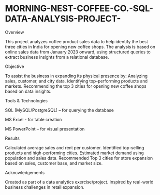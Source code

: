 # MORNING-NEST-COFFEE-CO.-SQL-DATA-ANALYSIS-PROJECT-
Overview

This project analyzes coffee product sales data to help identify the best three cities in India for opening new coffee shops. The analysis is based on online sales data from January 2023 onward, using structured queries to extract business insights from a relational database.

Objective

To assist the business in expanding its physical presence by:
Analyzing sales, customer, and city data.
Identifying top-performing products and markets.
Recommending the top 3 cities for opening new coffee shops based on data insights.

Tools & Technologies

SQL (MySQL/PostgreSQL) – for querying the database

MS Excel - for table creation

MS PowerPoint – for visual presentation

Results

Calculated average sales and rent per customer.
Identified top-selling products and high-performing cities.
Estimated market demand using population and sales data.
Recommended Top 3 cities for store expansion based on sales, customer base, and market size.

Acknowledgements

Created as part of a data analytics exercise/project.
Inspired by real-world business challenges in retail expansion.


